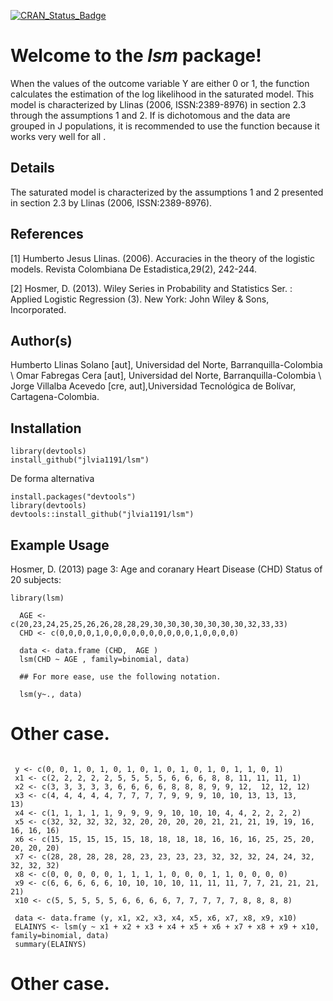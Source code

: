 [![CRAN\_Status\_Badge](http://www.r-pkg.org/badges/version/lsm)](https://cran.r-project.org/package=lsm)

Welcome to the *lsm* package!
=============================

When the values of the outcome variable Y are either 0 or 1, the function calculates the estimation of the log likelihood in the saturated model. This model is characterized by Llinas (2006, ISSN:2389-8976) in section 2.3 through the assumptions 1 and 2. If is dichotomous and the data are grouped in J populations, it is recommended to use the function because it works very well for all .

Details
-------

The saturated model is characterized by the assumptions 1 and 2 presented in section 2.3 by Llinas (2006, ISSN:2389-8976).

References
----------

[1] Humberto Jesus Llinas. (2006). Accuracies in the theory of the logistic models. Revista Colombiana De Estadistica,29(2), 242-244.

[2] Hosmer, D. (2013). Wiley Series in Probability and Statistics Ser. : Applied Logistic Regression (3). New York: John Wiley & Sons, Incorporated.

Author(s)
------
 Humberto Llinas Solano [aut], Universidad del Norte, Barranquilla-Colombia \\ Omar Fabregas Cera [aut], Universidad del Norte, Barranquilla-Colombia \\ Jorge Villalba Acevedo [cre, aut],Universidad Tecnológica de Bolívar, Cartagena-Colombia.


Installation
------------

``` {r}
library(devtools)
install_github("jlvia1191/lsm")
```


De forma alternativa


```{r}
install.packages("devtools")
library(devtools)
devtools::install_github("jlvia1191/lsm")
```



Example Usage
-------------

 Hosmer, D. (2013) page 3: Age and coranary Heart Disease (CHD) Status of 20 subjects:

```{r}
library(lsm)

  AGE <- c(20,23,24,25,25,26,26,28,28,29,30,30,30,30,30,30,30,32,33,33)
  CHD <- c(0,0,0,0,1,0,0,0,0,0,0,0,0,0,0,1,0,0,0,0)
  
  data <- data.frame (CHD,  AGE )
  lsm(CHD ~ AGE , family=binomial, data)
  
  ## For more ease, use the following notation.
  
  lsm(y~., data)
```

 # Other case.

``` {r}
 
 y <- c(0, 0, 1, 0, 1, 0, 1, 0, 1, 0, 1, 0, 1, 0, 1, 1, 0, 1)
 x1	<- c(2, 2, 2, 2, 2, 5, 5, 5, 5, 6, 6, 6, 8, 8, 11, 11, 11, 1)
 x2	<- c(3, 3, 3, 3, 3, 6, 6, 6, 6, 8, 8, 8, 9, 9, 12,	12,	12,	12)
 x3	<- c(4, 4, 4, 4, 4, 7, 7, 7, 7, 9, 9, 9, 10, 10, 13, 13, 13,	13)
 x4	<- c(1, 1, 1, 1, 1, 9, 9, 9, 9, 10, 10, 10, 4, 4, 2, 2, 2, 2)
 x5	<- c(32, 32, 32, 32, 32, 20, 20, 20, 20, 21, 21, 21, 19, 19, 16, 16, 16, 16)
 x6	<- c(15, 15, 15, 15, 15, 18, 18, 18, 18, 16, 16, 16, 25, 25, 20, 20, 20, 20)
 x7	<- c(28, 28, 28, 28, 28, 23, 23, 23, 23, 32, 32, 32, 24, 24, 32, 32, 32, 32)
 x8	<- c(0, 0, 0, 0, 0, 1, 1, 1, 1, 0, 0, 0, 1, 1, 0, 0, 0, 0)
 x9	<- c(6, 6, 6, 6, 6, 10, 10, 10, 10, 11, 11, 11, 7, 7, 21, 21, 21, 21)
 x10 <- c(5, 5, 5, 5, 5, 6, 6, 6, 6, 7, 7, 7, 7, 7, 8, 8, 8, 8)
 
 data <- data.frame (y, x1, x2, x3, x4, x5, x6, x7, x8, x9, x10)
 ELAINYS <- lsm(y ~ x1 + x2 + x3 + x4 + x5 + x6 + x7 + x8 + x9 + x10, family=binomial, data)
 summary(ELAINYS)
```

 # Other case.

```{r}


```

